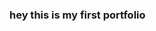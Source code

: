 <h3>hey this is my first portfolio</h3> 
<!-- <p>
i have used netlify to host this website link on which is in right hand side of tab click it and enjoy !!</p> -->
